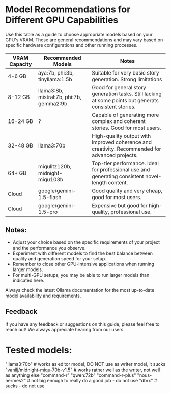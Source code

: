 # Model Recommendations for Different GPU Capabilities

Use this table as a guide to choose appropriate models based on your GPU's VRAM. These are general recommendations and may vary based on specific hardware configurations and other running processes.

| VRAM Capacity | Recommended Models              | Notes                                                                                                  |
| ------------- | ------------------------------- | ------------------------------------------------------------------------------------------------------ |
| 4-6 GB        | aya:7b, phi:3b, tinyllama:1.5b  | Suitable for very basic story generation. Strong limitations                                           |
| 8-12 GB       | llama3:8b, mistral:7b, phi:7b, gemma2:9b   | Good for general story generation tasks. Still lacking at some points but generats consistent stories. |
| 16-24 GB      | ?                               | Capable of generating more complex and coherent stories. Good for most users.                          |
| 32-48 GB      | llama3:70b                      | High-quality output with improved coherence and creativity. Recommended for advanced projects.         |
| 64+ GB        | miqulitz120b, midnight-miqu103b | Top-tier performance. Ideal for professional use and generating consistent novel-length content.       |
| Cloud         | google/gemini-1.5-flash         | Good quality and very cheap, good for most users.                                                      |
| Cloud         | google/gemini-1.5-pro           | Expensive but good for high-quality, professional use.                                                 |

## Notes:

- Adjust your choice based on the specific requirements of your project and the performance you observe.
- Experiment with different models to find the best balance between quality and generation speed for your setup.
- Remember to close other GPU-intensive applications when running larger models.
- For multi-GPU setups, you may be able to run larger models than indicated here.

Always check the latest Ollama documentation for the most up-to-date model availability and requirements.

## Feedback

If you have any feedback or suggestions on this guide, please feel free to reach out! We always appreciate hearing from our users.


# Tested models:
"llama3:70b"  # works as editor model, DO NOT use as writer model, it sucks
"vanilj/midnight-miqu-70b-v1.5"  # works rather well as the writer, not well as anything else
"command-r"
"qwen:72b"
"command-r-plus"
"nous-hermes2"  # not big enough to really do a good job - do not use
"dbrx"  # sucks - do not use
